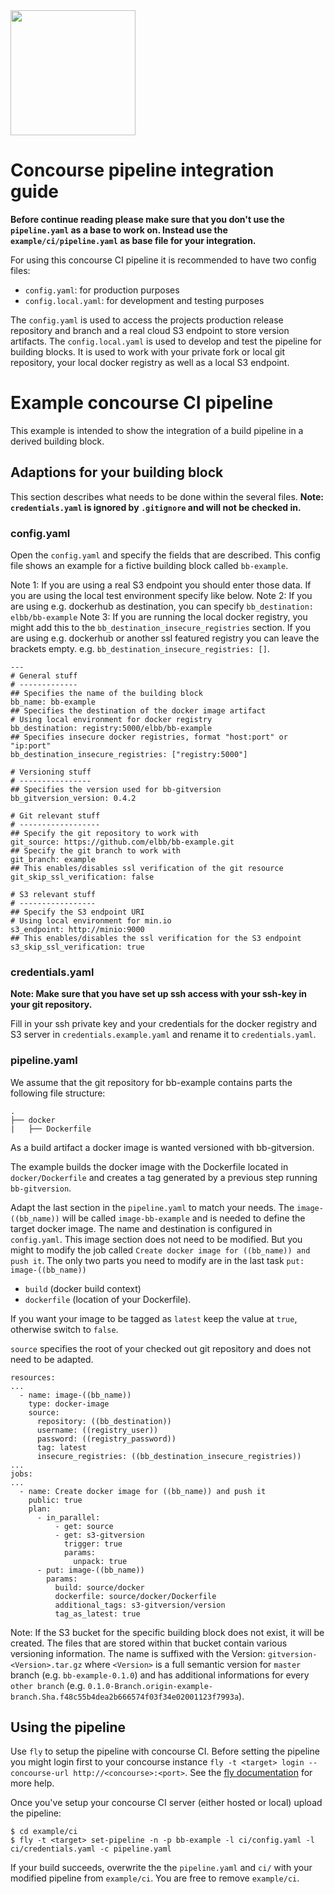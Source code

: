 <img src="https://raw.githubusercontent.com/elbb/bb-buildingblock/master/.assets/logo.png" height="200">

# Concourse pipeline integration guide

**Before continue reading please make sure that you don't use the `pipeline.yaml` as a base to work on. Instead use the `example/ci/pipeline.yaml` as base file for your integration.**

For using this concourse CI pipeline it is recommended to have two config files:

-   `config.yaml`: for production purposes
-   `config.local.yaml`: for development and testing purposes

The `config.yaml` is used to access the projects production release repository and branch and a real cloud S3 endpoint to store version artifacts.
The `config.local.yaml` is used to develop and test the pipeline for building blocks. It is used to work with your private fork or local git repository, your local docker registry as well as a local S3 endpoint.

# Example concourse CI pipeline

This example is intended to show the integration of a build pipeline in a derived building block.

## Adaptions for your building block

This section describes what needs to be done within the several files. 
**Note: `credentials.yaml` is ignored by `.gitignore` and will not be checked in.**

### config.yaml

Open the `config.yaml` and specify the fields that are described.
This config file shows an example for a fictive building block called `bb-example`.

Note 1: If you are using a real S3 endpoint you should enter those data. If you are using the local test environment specify like below.
Note 2: If you are using e.g. dockerhub as destination, you can specify `bb_destination: elbb/bb-example`
Note 3: If you are running the local docker registry, you might add this to the `bb_destination_insecure_registries` section. If you are using e.g. dockerhub or another ssl featured registry you can leave the brackets empty. e.g. `bb_destination_insecure_registries: []`.

    ---
    # General stuff
    # -------------
    ## Specifies the name of the building block
    bb_name: bb-example
    ## Specifies the destination of the docker image artifact
    # Using local environment for docker registry
    bb_destination: registry:5000/elbb/bb-example
    ## Specifies insecure docker registries, format "host:port" or "ip:port"
    bb_destination_insecure_registries: ["registry:5000"]

    # Versioning stuff
    # ----------------
    ## Specifies the version used for bb-gitversion
    bb_gitversion_version: 0.4.2

    # Git relevant stuff
    # ------------------
    ## Specify the git repository to work with
    git_source: https://github.com/elbb/bb-example.git
    ## Specify the git branch to work with
    git_branch: example
    ## This enables/disables ssl verification of the git resource
    git_skip_ssl_verification: false

    # S3 relevant stuff
    # -----------------
    ## Specify the S3 endpoint URI
    # Using local environment for min.io
    s3_endpoint: http://minio:9000
    ## This enables/disables the ssl verification for the S3 endpoint
    s3_skip_ssl_verification: true

### credentials.yaml

**Note: Make sure that you have set up ssh access with your ssh-key in your git repository.**

Fill in your ssh private key and your credentials for the docker registry and S3 server in `credentials.example.yaml` and rename it to `credentials.yaml`.

### pipeline.yaml

We assume that the git repository for bb-example contains parts the following file structure:

    .
    ├── docker
    |   ├── Dockerfile

As a build artifact a docker image is wanted versioned with bb-gitversion.

The example builds the docker image with the Dockerfile located in `docker/Dockerfile` and creates a tag generated by a previous step running `bb-gitversion`.

Adapt the last section in the `pipeline.yaml` to match your needs. The `image-((bb_name))` will be called `image-bb-example` and is needed to define the target docker image. The name and destination is configured in `config.yaml`. This image section does not need to be modified. But you might to modify the job called `Create docker image for ((bb_name)) and push it`.
The only two parts you need to modify are in the last task `put: image-((bb_name))` 

-   `build` (docker build context) 
-   `dockerfile` (location of your Dockerfile). 

If you want your image to be tagged as `latest` keep the value at `true`, otherwise switch to `false`.

`source` specifies the root of your checked out git repository and does not need to be adapted.

    resources:
    ...
      - name: image-((bb_name))
        type: docker-image
        source:
          repository: ((bb_destination))
          username: ((registry_user))
          password: ((registry_password))
          tag: latest
          insecure_registries: ((bb_destination_insecure_registries))
    ...
    jobs:
    ...
      - name: Create docker image for ((bb_name)) and push it
        public: true
        plan:
          - in_parallel:
              - get: source
              - get: s3-gitversion
                trigger: true
                params:
                  unpack: true
          - put: image-((bb_name))
            params:
              build: source/docker
              dockerfile: source/docker/Dockerfile
              additional_tags: s3-gitversion/version
              tag_as_latest: true

Note: If the S3 bucket for the specific building block does not exist, it will be created. The files that are stored within that bucket contain various versioning information. The name is suffixed with the Version: `gitversion-<Version>.tar.gz` where `<Version>` is a full semantic version for `master` branch (e.g. `bb-example-0.1.0`) and has additional informations for every `other branch` (e.g. `0.1.0-Branch.origin-example-branch.Sha.f48c55b4dea2b666574f03f34e02001123f7993a`).

## Using the pipeline

Use `fly` to setup the pipeline with concourse CI.
Before setting the pipeline you might login first to your concourse instance `fly -t <target> login --concourse-url http://<concourse>:<port>`. See the [fly documentation](https://concourse-ci.org/fly.html) for more help.

Once you've setup your concourse CI server (either hosted or local) upload the pipeline:

    $ cd example/ci
    $ fly -t <target> set-pipeline -n -p bb-example -l ci/config.yaml -l ci/credentials.yaml -c pipeline.yaml

If your build succeeds, overwrite the the `pipeline.yaml` and `ci/` with your modified pipeline from `example/ci`. You are free to remove `example/ci`.

```

```
